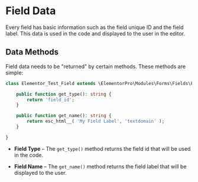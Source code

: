 # Field Data

<Badge type="tip" vertical="top" text="Elementor Pro" /> <Badge type="warning" vertical="top" text="Advanced" />

Every field has basic information such as the field unique ID and the field label. This data is used in the code and displayed to the user in the editor.

## Data Methods

Field data needs to be "returned" by certain methods. These methods are simple:

```php
class Elementor_Test_Field extends \ElementorPro\Modules\Forms\Fields\Field_Base {

	public function get_type(): string {
		return 'field_id';
	}

	public function get_name(): string {
		return esc_html__( 'My Field Label', 'textdomain' );
	}

}
```

* **Field Type** – The `get_type()` method returns the field id that will be used in the code.

* **Field Name** – The `get_name()` method returns the field label that will be displayed to the user.
